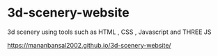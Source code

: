 # 3d-scenery-website
3d scenery using tools such as HTML , CSS ,  Javascript  and THREE JS 




https://mananbansal2002.github.io/3d-scenery-website/
